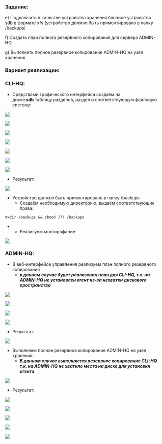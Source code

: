 ### Задание:

e) Подключить в качестве устройства хранения блочное устройство sdb в формате xfs (устройство должно быть примонтировано в папку /backups)

f) Создать план полного резервного копирования для сервера ADMIN-HQ

g) Выполнить полное резервное копирование ADMIN-HQ на узел хранения

### Вариант реализации:

### CLI-HQ:

- Средствами графического интерфейса создаём на диске **sdb** таблицу разделов, раздел и соответствующую файловую систему:

![](https://sysahelper.ru/pluginfile.php/864/mod_page/content/7/image%20%2827%29.png)

![](https://sysahelper.ru/pluginfile.php/864/mod_page/content/7/image%20%2828%29.png)

![](https://sysahelper.ru/pluginfile.php/864/mod_page/content/7/image%20%2829%29.png)

![](https://sysahelper.ru/pluginfile.php/864/mod_page/content/7/image%20%2830%29.png)

![](https://sysahelper.ru/pluginfile.php/864/mod_page/content/7/image%20%2831%29.png)

![](https://sysahelper.ru/pluginfile.php/864/mod_page/content/7/image%20%2832%29.png)

![](https://sysahelper.ru/pluginfile.php/864/mod_page/content/7/image%20%2833%29.png)

- Результат:

![](https://sysahelper.ru/pluginfile.php/864/mod_page/content/7/image%20%2834%29.png)

- Устройство должно быть примонтировано в папку /backups
    - Создаём необходимую директорию, выдаём соответствующие права:

```
mkdir /backups && chmod 777 /backups
```

- - Реализуем монтирофание:

![](https://sysahelper.ru/pluginfile.php/864/mod_page/content/7/image%20%2835%29.png)

### ADMIN-HQ:

- В веб-интерфейсе управления реализуем план полного резервного копирования
    - **_в данном случае будет реализован план для CLI-HQ, т.к. на ADMIN-HQ не установлен агент из-за нехватки дискового пространства_**

![](https://sysahelper.ru/pluginfile.php/864/mod_page/content/7/image%20%2836%29.png)

![](https://sysahelper.ru/pluginfile.php/864/mod_page/content/7/image%20%2837%29.png)

![](https://sysahelper.ru/pluginfile.php/864/mod_page/content/7/image%20%2839%29.png)

![](https://sysahelper.ru/pluginfile.php/864/mod_page/content/7/image%20%2840%29.png)

- Результат:

![](https://sysahelper.ru/pluginfile.php/864/mod_page/content/7/image%20%2841%29.png)

- Выполняем полное резервное копирование ADMIN-HQ на узел хранения
    - _**В данном случае выполняется резервное копирование CLI-HQ т.к. на ADMIN-HQ не хватило места на диске для установки агента**_

![](https://sysahelper.ru/pluginfile.php/864/mod_page/content/7/image%20%2842%29.png)

- Результат:

![](https://sysahelper.ru/pluginfile.php/864/mod_page/content/7/image%20%2843%29.png)

![](https://sysahelper.ru/pluginfile.php/864/mod_page/content/7/image%20%2844%29.png)

![](https://sysahelper.ru/pluginfile.php/864/mod_page/content/7/image%20%2845%29.png)

![](https://sysahelper.ru/pluginfile.php/864/mod_page/content/7/image%20%2846%29.png)

![](https://sysahelper.ru/pluginfile.php/864/mod_page/content/7/image%20%2847%29.png)